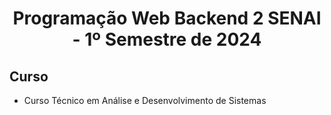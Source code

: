 <h1 align="center">
    Programação Web Backend 2 SENAI - 1º Semestre de 2024
</h1>

## Curso
- Curso Técnico em Análise e Desenvolvimento de Sistemas
